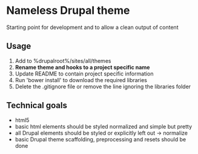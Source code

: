 # Nameless Drupal theme

Starting point for development and to allow a clean output of content

## Usage

1. Add to %drupalroot%/sites/all/themes
2. **Rename theme and hooks to a project specific name**
3. Update README to contain project specific information
4. Run 'bower install' to download the required libraries
5. Delete the .gitignore file or remove the line ignoring the libraries folder

## Technical goals

* html5
* basic html elements should be styled normalized and simple but pretty
* all Drupal elements should be styled or explicitly left out -> normalize
* basic Drupal theme scaffolding, preprocessing and resets should be done
